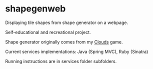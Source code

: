 shapegenweb
===========

Displaying tile shapes from shape generator on a webpage.

Self-educational and recreational project.

Shape generator originally comes from my [Clouds](https://github.com/bartekkalinka/clouds) game.

Current services implementations: Java (Spring MVC), Ruby (Sinatra)

Running instructions are in services folder subfolders.
